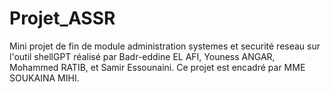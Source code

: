 # Projet_ASSR
Mini projet de fin de module administration systemes et securité reseau sur l'outil shellGPT réalisé par Badr-eddine EL AFI, Youness ANGAR, Mohammed RATIB, et Samir Essounaini. Ce projet est encadré par MME SOUKAINA MIHI.  

